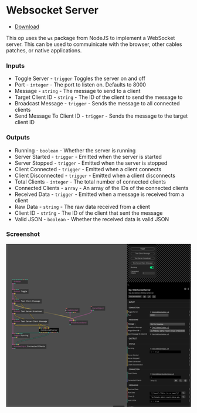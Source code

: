 # Websocket Server

* [Download](https://github.com/Zetaphor/cables-patches-ops/blob/main/downloads/websocket-server.zip?raw=true)

This op uses the `ws` package from NodeJS to implement a WebSocket server. This can be used to commuinicate with the browser, other cables patches, or native applications.

### Inputs

* Toggle Server - `trigger` Toggles the server on and off
* Port - `integer` - The port to listen on. Defaults to 8000
* Message - `string` - The message to send to a client
* Target Client ID - `string` - The ID of the client to send the message to
* Broadcast Message - `trigger` - Sends the message to all connected clients
* Send Message To Client ID - `trigger` - Sends the message to the target client ID

### Outputs

* Running - `boolean` - Whether the server is running
* Server Started - `trigger` - Emitted when the server is started
* Server Stopped - `trigger` -  Emitted when the server is stopped
* Client Connected - `trigger` - Emitted when a client connects
* Client Disconnected - `trigger` - Emitted when a client disconnects
* Total Clients - `integer` - The total number of connected clients
* Connected Clients - `array` - An array of the IDs of the connected clients
* Received Data - `trigger` - Emitted when a message is received from a client
* Raw Data - `string` - The raw data received from a client
* Client ID - `string` - The ID of the client that sent the message
* Valid JSON - `boolean` - Whether the received data is valid JSON

### Screenshot

![websocket-server](../screenshots/websocket-server.png)
